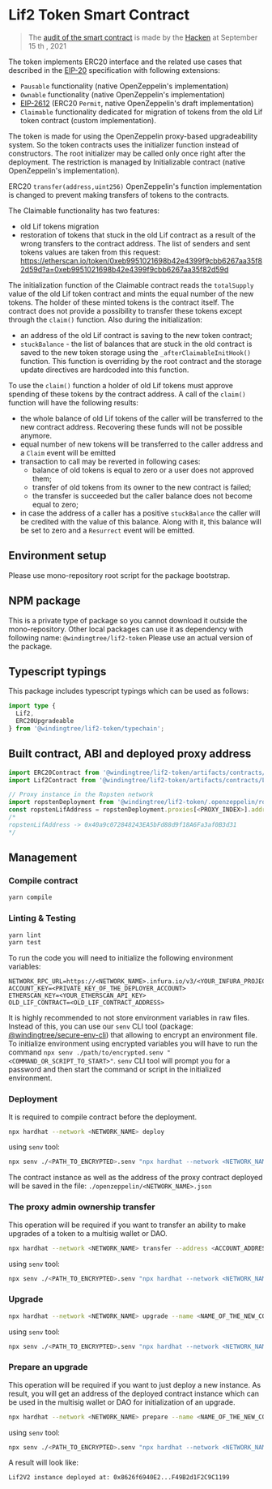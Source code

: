 # Lif2 Token Smart Contract
> The [audit of the smart contract](./[WindingTree_15092021]SCAudit_Report_2.pdf) is made by the [Hacken](https://hacken.io) at September 15 th , 2021

The token implements ERC20 interface and the related use cases that described in the [EIP-20](https://eips.ethereum.org/EIPS/eip-20) specification with following extensions:
- `Pausable` functionality (native OpenZeppelin's implementation)
- `Ownable` functionality (native OpenZeppelin's implementation)
- [EIP-2612](https://eips.ethereum.org/EIPS/eip-2612[EIP-2612])  (ERC20 `Permit`, native OpenZeppelin's draft implementation)
- `Claimable` functionality dedicated for migration of tokens from the old Lif token contract (custom implementation).

The token is made for using the OpenZeppelin proxy-based upgradeability system.
So the token contracts uses the initializer function instead of constructors.
The root initializer may be called only once right after the deployment. The restriction is managed by Initializable contract (native OpenZeppelin's implementation).

ERC20 `transfer(address,uint256)` OpenZeppelin's function implementation is changed to prevent making transfers of tokens to the contracts.

The Claimable functionality has two features:
- old Lif tokens migration
- restoration of tokens that stuck in the old Lif contract as a result of the wrong transfers to the contract address. The list of senders and sent tokens values are taken from this request: https://etherscan.io/token/0xeb9951021698b42e4399f9cbb6267aa35f82d59d?a=0xeb9951021698b42e4399f9cbb6267aa35f82d59d

The initialization function of the Claimable contract reads the `totalSupply` value of the old Lif token contract and mints the equal number of the new tokens.
The holder of these minted tokens is the contract itself.
The contract does not provide a possibility to transfer these tokens except through the `claim()` function. Also during the initialization:
- an address of the old Lif contract is saving to the new token contract;
- `stuckBalance` - the list of balances that are stuck in the old contract is saved to the new token storage using the `_afterClaimableInitHook()` function. This function is overriding by the root contract and the storage update directives are hardcoded into this function.

To use the `claim()` function a holder of old Lif tokens must approve spending of these tokens by the contract address. A call of the `claim()` function will have the following results:
- the whole balance of old Lif tokens of the caller will be transferred to the new contract address. Recovering these funds will not be possible anymore.
- equal number of new tokens will be transferred to the caller address and a `Claim` event will be emitted
- transaction to call may be reverted in following cases:
  - balance of old tokens is equal to zero or a user does not approved them;
  - transfer of old tokens from its owner to the new contract is failed;
  - the transfer is succeeded but the caller balance does not become equal to zero;
- in case the address of a caller has a positive `stuckBalance` the caller will be credited with the value of this balance. Along with it, this balance will be set to zero and a `Resurrect` event will be emitted.
## Environment setup

Please use mono-repository root script for the package bootstrap.

## NPM package

This is a private type of package so you cannot download it outside the mono-repository.
Other local packages can use it as dependency with following name: `@windingtree/lif2-token`
Please use an actual version of the package.

## Typescript typings

This package includes typescript typings which can be used as follows:

```typescript
import type {
  Lif2,
  ERC20Upgradeable
} from '@windingtree/lif2-token/typechain';
```

## Built contract, ABI and deployed proxy address

```typescript
import ERC20Contract from '@windingtree/lif2-token/artifacts/contracts/OldLifTest.sol/OldLifTest.json';
import Lif2Contract from '@windingtree/lif2-token/artifacts/contracts/Lif2.sol/Lif2.json';

// Proxy instance in the Ropsten network
import ropstenDeployment from '@windingtree/lif2-token/.openzeppelin/ropsten.json';
const ropstenLifAddress = ropstenDeployment.proxies[<PROXY_INDEX>].address;
/*
ropstenLifAddress -> 0x40a9c072848243EA5bFd88d9f18A6Fa3af0B3d31
*/
```

## Management

### Compile contract

```bash
yarn compile
```

### Linting & Testing

```bash
yarn lint
yarn test
```

To run the code you will need to initialize the following environment variables:

```
NETWORK_RPC_URL=https://<NETWORK_NAME>.infura.io/v3/<YOUR_INFURA_PROJECT_ID>
ACCOUNT_KEY=<PRIVATE_KEY_OF_THE_DEPLOYER_ACCOUNT>
ETHERSCAN_KEY=<YOUR_ETHERSCAN_API_KEY>
OLD_LIF_CONTRACT=<OLD_LIF_CONTRACT_ADDRESS>
```

It is highly recommended to not store environment variables in raw files. Instead of this, you can use our `senv` CLI tool (package: [@windingtree/secure-env-cli](https://github.com/windingtree/secure-env-cli)) that allowing to encrypt an environment file. To initialize environment using encrypted variables you will have to run the command `npx senv ./path/to/encrypted.senv "<COMMAND_OR_SCRIPT_TO_START>"`. `senv` CLI tool will prompt you for a password and then start the command or script in the initialized environment.

### Deployment

It is required to compile contract before the deployment.

```bash
npx hardhat --network <NETWORK_NAME> deploy
```

using `senv` tool:

```bash
npx senv ./<PATH_TO_ENCRYPTED>.senv "npx hardhat --network <NETWORK_NAME> deploy"
```

The contract instance as well as the address of the proxy contract deployed will be saved in the file:
`./openzeppelin/<NETWORK_NAME>.json`

### The proxy admin ownership transfer

This operation will be required if you want to transfer an ability to make upgrades of a token to a multisig wallet or DAO.

```bash
npx hardhat --network <NETWORK_NAME> transfer --address <ACCOUNT_ADDRESS>
```

using `senv` tool:

```bash
npx senv ./<PATH_TO_ENCRYPTED>.senv "npx hardhat --network <NETWORK_NAME> transfer --address <ACCOUNT_ADDRESS>"
```

### Upgrade

```bash
npx hardhat --network <NETWORK_NAME> upgrade --name <NAME_OF_THE_NEW_CONTRACT> --proxy <PROXY_ADDRESS_TO_UPGRADE>
```

using `senv` tool:

```bash
npx senv ./<PATH_TO_ENCRYPTED>.senv "npx hardhat --network <NETWORK_NAME> upgrade --name <NAME_OF_THE_NEW_CONTRACT> --proxy <PROXY_ADDRESS_TO_UPGRADE>"
```

### Prepare an upgrade

This operation will be required if you want to just deploy a new instance. As result, you will get an address of the deployed contract instance which can be used in the multisig wallet or DAO for initialization of an upgrade.

```bash
npx hardhat --network <NETWORK_NAME> prepare --name <NAME_OF_THE_NEW_CONTRACT> --proxy <PROXY_ADDRESS_TO_UPGRADE>
```

using `senv` tool:

```bash
npx senv ./<PATH_TO_ENCRYPTED>.senv "npx hardhat --network <NETWORK_NAME> prepare --name <NAME_OF_THE_NEW_CONTRACT> --proxy <PROXY_ADDRESS_TO_UPGRADE>"
```

A result will look like:

```text
Lif2V2 instance deployed at: 0x8626f6940E2...F49B2d1F2C9C1199
```
